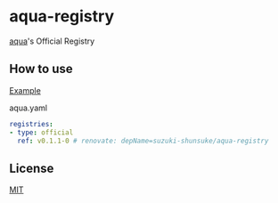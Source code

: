 # aqua-registry

[aqua](https://github.com/suzuki-shunsuke/aqua)'s Official Registry

## How to use

[Example](aqua.yaml)

aqua.yaml

```yaml
registries:
- type: official
  ref: v0.1.1-0 # renovate: depName=suzuki-shunsuke/aqua-registry
```

## License

[MIT](LICENSE)
